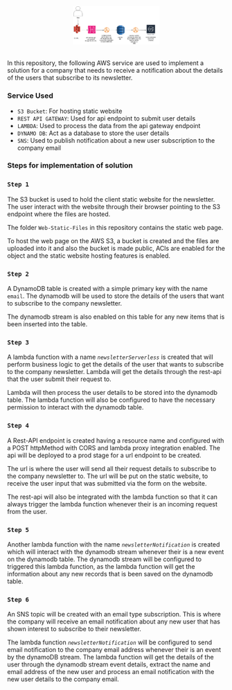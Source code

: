 <div align="center">
  <img src="/img/newsLetterArc.png" alt="Alt text" width="200"/>
</div>

<br>

In this repository, the following AWS service are used to implement a solution for a company that needs to receive a notification about the details of the users that subscribe to its newsletter.

### Service Used

- `S3 Bucket`: For hosting static website
- `REST API GATEWAY`: Used for api endpoint to submit user details
- `LAMBDA`: Used to process the data from the api gateway endpoint
- `DYNAMO DB`: Act as a database to store the user details
- `SNS`: Used to publish notification about a new user subscription to the company email

### Steps for implementation of solution

### `Step 1`

The S3 bucket is used to hold the client static website for the newsletter. The user interact with the website through their browser pointing to the S3 endpoint where the files are hosted.

The folder `Web-Static-Files` in this repository contains the static web page.

To host the web page on the AWS S3, a bucket is created and the files are uploaded into it and also the bucket is made public, ACls are enabled for the object and the static website hosting features is enabled.

### `Step 2`

A DynamoDB table is created with a simple primary key with the name `email`. The dynamodb will be used to store the details of the users that want to subscribe to the company newsletter.

The dynamodb stream is also enabled on this table for any new items that is been inserted into the table.

### `Step 3`

A lambda function with a name _`newsletterServerless`_ is created that will perform business logic to get the details of the user that wants to subscribe to the company newsletter. Lambda will get the details through the rest-api that the user submit their request to.

Lambda will then process the user details to be stored into the dynamodb table. The lambda function will also be configured to have the necessary permission to interact with the dynamodb table.

### `Step 4`

A Rest-API endpoint is created having a resource name and configured with a POST httpMethod with CORS and lambda proxy integration enabled. The api will be deployed to a prod stage for a url endpoint to be created.

The url is where the user will send all their request details to subscribe to the company newsletter to. The url will be put on the static website, to receive the user input that was submitted via the form on the website.

The rest-api will also be integrated with the lambda function so that it can always trigger the lambda function whenever their is an incoming request from the user.

### `Step 5`

Another lambda function with the name  _`newsletterNotification`_ is created which will interact with the dynamodb stream whenever their is a new event on the dynamodb table. The dynamodb stream will be configured to triggered this lambda function, as the lambda function will get the information about any new records that is been saved on the dynamodb table.

### `Step 6`

An SNS topic will be created with an email type subscription. This is where the company will receive an email notification about any new user that has shown interest to subscribe to their newsletter.

The lambda function _`newsletterNotification`_ will be configured to send email notification to the company email address whenever their is an event by the dynamoDB stream. The lambda function will get the details of the user through the dynamodb stream event details, extract the name and email address of the new user and process an email notification with the new user details to the company email.
